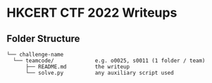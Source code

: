 # HKCERT CTF 2022 Writeups

## Folder Structure
```
└── challenge-name
  └── teamcode/             e.g. o0025, s0011 (1 folder / team)
      ├── README.md         the writeup
      └── solve.py          any auxiliary script used